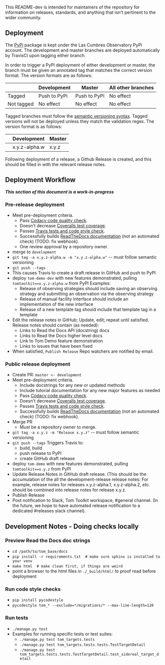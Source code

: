 This README-dev is intended for maintainers of the repository for information on releases, standards, and anything that 
isn't pertinent to the wider community.

## Deployment
The [PyPi](https://pypi.org/project/tomtoolkit/) package is kept under the Las Cumbres Observatory PyPi account. The 
development and master branches are deployed automatically by TravisCI upon tagging either branch.

In order to trigger a PyPi deployment of either development or master, the branch must be given an annotated tag that 
matches the correct version format. The version formats are as follows:
 
|             | Development  | Master       | All other branches |
|-------------|--------------|--------------|--------------------|
| Tagged      | Push to PyPi | Push to PyPi | No effect          |
| Not tagged  | No effect    | No effect    | No effect          |

Tagged branches must follow the [semantic versioning syntax](https://semver.org/). Tagged versions will not be 
deployed unless they match the validation regex. The version format is as follows:

|   | Development   | Master |
|---|---------------|--------|
|   | x.y.z-alpha.w | x.y.z  |

Following deployment of a release, a Github Release is created, and this should be filled in with the relevant release notes.

## Deployment Workflow
  _**This section of this document is a work-in-progress**_

### Pre-release deployment
* Meet pre-deployment criteria.
  * Pass [Codacy code quality check](https://app.codacy.com/gh/TOMToolkit/tom_base/pullRequests).
  * Doesn't decrease [Coveralls test coverage](https://coveralls.io/github/TOMToolkit/tom_base).
  * Passes [Travis tests and code style check](https://travis-ci.com/github/TOMToolkit/tom_base/branches).
  * Successfully builds [ReadTheDocs documentation](https://readthedocs.org/projects/tom-toolkit/builds/) (not an automated check) (TODO: fix webhook).
  * One review approval by a repository owner.
* merge to `development`
* `git tag -a x.y.z-alpha.w -m "x.y.z-alpha.w"` -- must follow semantic versioning
* `git push --tags`
* This causes Travis to create a draft release in GitHub and push to PyPI
* deploy `tom-demo-dev` with new features demonstrated, pulling `tomtoolkit==x.y.z-alpha.w` from PyPI
  Examples:
    * Release of observing strategies should include saving an observing strategy and submitting an observation via the observing strategy
    * Release of manual facility interface should include an implementation of the new interface
    * Release of a new template tag should include that template tag in a template
* Edit the release notes in GitHub; Update, edit; repeat until satisfied. Release notes should contain (as needed):
  * Links to Read the Docs API (docstring) docs
  * Links to Read the Docs higher level docs
  * Link to Tom Demo feature demonstration
  * Links to issues that have been fixed
* When satisfied, `Publish Release` Repo watchers are notified by email.


### Public release deployment

* Create PR: `master <- development`
* Meet pre-deployment criteria.
  * Include docstrings for any new or updated methods
  * Include tutorial documentation for any new major features as needed
  * Pass [Codacy code quality check](https://app.codacy.com/gh/TOMToolkit/tom_base/dashboard?bid=18204585).
  * Doesn't decrease [Coveralls test coverage](https://coveralls.io/github/TOMToolkit/tom_base?branch=development).
  * Passes [Travis tests and code style check](https://travis-ci.com/github/TOMToolkit/tom_base/branches).
  * Successfully builds [ReadTheDocs documentation](https://readthedocs.org/projects/tom-toolkit/builds/) (not an automated check) (TODO: fix webhook).
* Merge PR
  * Must be a repository owner to merge.
* `git tag -a x.y.z -m "Release x.y.z"` -- must follow semantic versioning
* `git push --tags` Triggers Travis to:
   * build, build
   * push release to PyPI
   * create GitHub draft release
* deploy `tom-demo` with new features demonstrated, pulling `tomtoolkit==x.y.z` from PyPI
* Update Release Notes in GitHub draft release. (This should be the accumulation of the all
  the development-release release notes:  For example, release notes for releases x.y.z-alpha.1,
  x.y.z-alpha.2, etc. should be combined into release notes for release x.y.z.
* Publish Release
* Post notification to Slack, Tom Toolkit workspace, #general channel. (In the future, we hope to
have automated release notification to a dedicated #releases slack channel).


## Development Notes - Doing checks locally

### Preview Read the Docs doc strings
* `cd /path/to/tom_base/docs`
* `pip install -r requirements.txt  # make sure sphinx is installed to your venv`
* `make html  # make clean first, if things are weird`
* point a browser to the html files in `./_build/html/` to proof read before deployment 

### Run code style checks
* `pip install pycodestyle`
* `pycodestyle tom_* --exclude=*/migrations/* --max-line-length=120`

### Run tests
* `./manage.py test`
* Examples for running specific tests or test suites:
  * `./manage.py test tom_targets.tests`
  * `./manage.py test tom_targets.tests.tests.TestTargetDetail`
  * `./manage.py test tom_targets.tests.tests.TestTargetDetail.test_sidereal_target_detail`